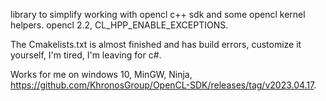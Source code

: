 library to simplify working with opencl c++ sdk and some opencl kernel helpers. opencl 2.2, CL_HPP_ENABLE_EXCEPTIONS.

The Cmakelists.txt is almost finished and has build errors, customize it yourself, I'm tired, I'm leaving for c#.

Works for me on windows 10, MinGW, Ninja, https://github.com/KhronosGroup/OpenCL-SDK/releases/tag/v2023.04.17.
